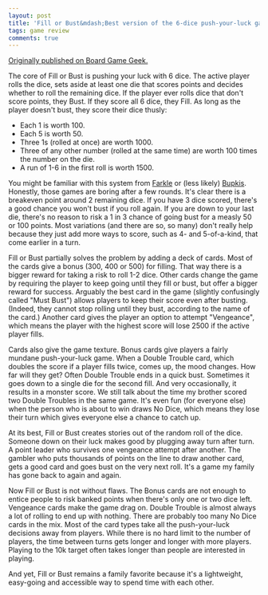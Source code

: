 ```yaml
---
layout: post
title: 'Fill or Bust&mdash;Best version of the 6-dice push-your-luck game'
tags: game review
comments: true
---
```


[Originally published on Board Game
Geek.](https://boardgamegeek.com/thread/2815909)


The core of Fill or Bust is pushing your luck with 6 dice. The active player rolls the dice, sets aside at least one die that scores points and decides whether to roll the remaining dice. If the player ever rolls dice that don't score points, they Bust. If they score all 6 dice, they Fill. As long as the player doesn't bust, they score their dice thusly:

* Each 1 is worth 100.
* Each 5 is worth 50.
* Three 1s (rolled at once) are worth 1000.
* Three of any other number (rolled at the same time) are worth 100 times the number on the die.
* A run of 1-6 in the first roll is worth 1500.

You might be familiar with this system from <a  href="https://boardgamegeek.com/boardgame/3181/farkle"   >Farkle</a> or (less likely) <a  href="https://boardgamegeek.com/boardgame/19221/bupkis"   >Bupkis</a>. Honestly, those games are boring after a few rounds. It's clear there is a breakeven point around 2 remaining dice. If you have 3 dice scored, there's a good chance you won't bust if you roll again. If you are down to your last die, there's no reason to risk a 1 in 3 chance of going bust for a measly 50 or 100 points. Most variations (and there are so, so many) don't really help because they just add more ways to score, such as 4- and 5-of-a-kind, that come earlier in a turn.

Fill or Bust partially solves the problem by adding a deck of cards. Most of the cards give a bonus (300, 400 or 500) for filling. That way there is a bigger reward for taking a risk to roll 1-2 dice. Other cards change the game by requiring the player to keep going until they fill or bust, but offer a bigger reward for success. Arguably the best card in the game (slightly confusingly called "Must Bust") allows players to keep their score even after busting. (Indeed, they cannot stop rolling until they bust, according to the name of the card.) Another card gives the player an option to attempt "Vengeance", which means the player with the highest score will lose 2500 if the active player fills.

Cards also give the game texture. Bonus cards give players a fairly mundane push-your-luck game. When a Double Trouble card, which doubles the score if a player fills twice, comes up, the mood changes. How far will they get? Often Double Trouble ends in a quick bust. Sometimes it goes down to a single die for the second fill. And very occasionally, it results in a monster score. We still talk about the time my brother scored two Double Troubles in the same game. It's even fun (for everyone else) when the person who is about to win draws No Dice, which means they lose their turn which gives everyone else a chance to catch up.

At its best, Fill or Bust creates stories out of the random roll of the dice. Someone down on their luck makes good by plugging away turn after turn. A point leader who survives one vengeance attempt after another. The gambler who puts thousands of points on the line to draw another card, gets a good card and goes bust on the very next roll. It's a game my family has gone back to again and again.

Now Fill or Bust is not without flaws. The Bonus cards are not enough to entice people to risk banked points when there's only one or two dice left. Vengeance cards make the game drag on. Double Trouble is almost always a lot of rolling to end up with nothing. There are probably too many No Dice cards in the mix. Most of the card types take all the push-your-luck decisions away from players. While there is no hard limit to the number of players, the time between turns gets longer and longer with more players. Playing to the 10k target often takes longer than people are interested in playing.

And yet, Fill or Bust remains a family favorite because it's a lightweight, easy-going and accessible way to spend time with each other.

